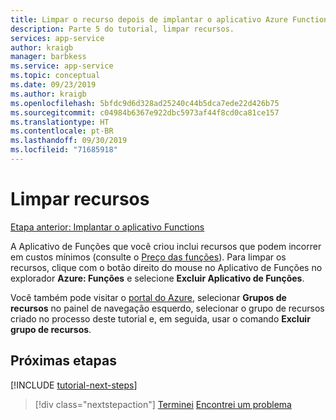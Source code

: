```yaml
---
title: Limpar o recurso depois de implantar o aplicativo Azure Functions no Azure
description: Parte 5 do tutorial, limpar recursos.
services: app-service
author: kraigb
manager: barbkess
ms.service: app-service
ms.topic: conceptual
ms.date: 09/23/2019
ms.author: kraigb
ms.openlocfilehash: 5bfdc9d6d328ad25240c44b5dca7ede22d426b75
ms.sourcegitcommit: c04984b6367e922dbc5973af44f8cd0ca81ce157
ms.translationtype: HT
ms.contentlocale: pt-BR
ms.lasthandoff: 09/30/2019
ms.locfileid: "71685918"
---
```

# <a name="clean-up-resources"></a>Limpar recursos

[Etapa anterior: Implantar o aplicativo Functions](tutorial-vscode-serverless-node-04.md)

A Aplicativo de Funções que você criou inclui recursos que podem incorrer em custos mínimos (consulte o [Preço das funções](https://azure.microsoft.com/pricing/details/functions/)). Para limpar os recursos, clique com o botão direito do mouse no Aplicativo de Funções no explorador **Azure: Funções** e selecione **Excluir Aplicativo de Funções**.

Você também pode visitar o [portal do Azure](https://portal.azure.com), selecionar **Grupos de recursos** no painel de navegação esquerdo, selecionar o grupo de recursos criado no processo deste tutorial e, em seguida, usar o comando **Excluir grupo de recursos**.

## <a name="next-steps"></a>Próximas etapas

[!INCLUDE [tutorial-next-steps](includes/tutorial-next-steps.md)]

> [!div class="nextstepaction"]
> [Terminei](node-howto-write-serverless-code.md) [Encontrei um problema](https://www.research.net/r/PWZWZ52?tutorial=node-deployment-azurefunctions&step=clean-up-resources)
